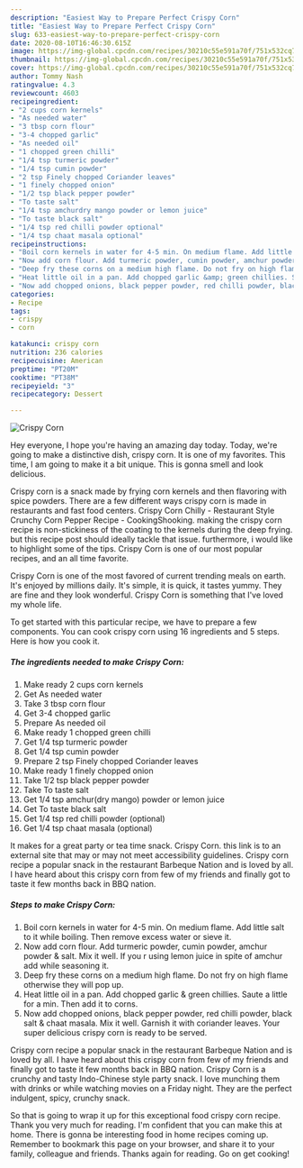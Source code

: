```yaml
---
description: "Easiest Way to Prepare Perfect Crispy Corn"
title: "Easiest Way to Prepare Perfect Crispy Corn"
slug: 633-easiest-way-to-prepare-perfect-crispy-corn
date: 2020-08-10T16:46:30.615Z
image: https://img-global.cpcdn.com/recipes/30210c55e591a70f/751x532cq70/crispy-corn-recipe-main-photo.jpg
thumbnail: https://img-global.cpcdn.com/recipes/30210c55e591a70f/751x532cq70/crispy-corn-recipe-main-photo.jpg
cover: https://img-global.cpcdn.com/recipes/30210c55e591a70f/751x532cq70/crispy-corn-recipe-main-photo.jpg
author: Tommy Nash
ratingvalue: 4.3
reviewcount: 4603
recipeingredient:
- "2 cups corn kernels"
- "As needed water"
- "3 tbsp corn flour"
- "3-4 chopped garlic"
- "As needed oil"
- "1 chopped green chilli"
- "1/4 tsp turmeric powder"
- "1/4 tsp cumin powder"
- "2 tsp Finely chopped Coriander leaves"
- "1 finely chopped onion"
- "1/2 tsp black pepper powder"
- "To taste salt"
- "1/4 tsp amchurdry mango powder or lemon juice"
- "To taste black salt"
- "1/4 tsp red chilli powder optional"
- "1/4 tsp chaat masala optional"
recipeinstructions:
- "Boil corn kernels in water for 4-5 min. On medium flame. Add little salt to it while boiling. Then remove excess water or sieve it."
- "Now add corn flour. Add turmeric powder, cumin powder, amchur powder &amp; salt. Mix it well. If you r using lemon juice in spite of amchur add while seasoning it."
- "Deep fry these corns on a medium high flame. Do not fry on high flame otherwise they will pop up."
- "Heat little oil in a pan. Add chopped garlic &amp; green chillies. Saute a little for a min. Then add it to corns."
- "Now add chopped onions, black pepper powder, red chilli powder, black salt &amp; chaat masala. Mix it well. Garnish it with coriander leaves. Your super delicious crispy corn is ready to be served."
categories:
- Recipe
tags:
- crispy
- corn

katakunci: crispy corn 
nutrition: 236 calories
recipecuisine: American
preptime: "PT20M"
cooktime: "PT38M"
recipeyield: "3"
recipecategory: Dessert

---
```



![Crispy Corn](https://img-global.cpcdn.com/recipes/30210c55e591a70f/751x532cq70/crispy-corn-recipe-main-photo.jpg)

Hey everyone, I hope you're having an amazing day today. Today, we're going to make a distinctive dish, crispy corn. It is one of my favorites. This time, I am going to make it a bit unique. This is gonna smell and look delicious.

Crispy corn is a snack made by frying corn kernels and then flavoring with spice powders. There are a few different ways crispy corn is made in restaurants and fast food centers. Crispy Corn Chilly - Restaurant Style Crunchy Corn Pepper Recipe - CookingShooking. making the crispy corn recipe is non-stickiness of the coating to the kernels during the deep frying. but this recipe post should ideally tackle that issue. furthermore, i would like to highlight some of the tips. Crispy Corn is one of our most popular recipes, and an all time favorite.

Crispy Corn is one of the most favored of current trending meals on earth. It's enjoyed by millions daily. It's simple, it is quick, it tastes yummy. They are fine and they look wonderful. Crispy Corn is something that I've loved my whole life.


To get started with this particular recipe, we have to prepare a few components. You can cook crispy corn using 16 ingredients and 5 steps. Here is how you cook it.

<!--inarticleads1-->

##### The ingredients needed to make Crispy Corn:

1. Make ready 2 cups corn kernels
1. Get As needed water
1. Take 3 tbsp corn flour
1. Get 3-4 chopped garlic
1. Prepare As needed oil
1. Make ready 1 chopped green chilli
1. Get 1/4 tsp turmeric powder
1. Get 1/4 tsp cumin powder
1. Prepare 2 tsp Finely chopped Coriander leaves
1. Make ready 1 finely chopped onion
1. Take 1/2 tsp black pepper powder
1. Take To taste salt
1. Get 1/4 tsp amchur(dry mango) powder or lemon juice
1. Get To taste black salt
1. Get 1/4 tsp red chilli powder (optional)
1. Get 1/4 tsp chaat masala (optional)


It makes for a great party or tea time snack. Crispy Corn. this link is to an external site that may or may not meet accessibility guidelines. Crispy corn recipe a popular snack in the restaurant Barbeque Nation and is loved by all. I have heard about this crispy corn from few of my friends and finally got to taste it few months back in BBQ nation. 

<!--inarticleads2-->

##### Steps to make Crispy Corn:

1. Boil corn kernels in water for 4-5 min. On medium flame. Add little salt to it while boiling. Then remove excess water or sieve it.
1. Now add corn flour. Add turmeric powder, cumin powder, amchur powder &amp; salt. Mix it well. If you r using lemon juice in spite of amchur add while seasoning it.
1. Deep fry these corns on a medium high flame. Do not fry on high flame otherwise they will pop up.
1. Heat little oil in a pan. Add chopped garlic &amp; green chillies. Saute a little for a min. Then add it to corns.
1. Now add chopped onions, black pepper powder, red chilli powder, black salt &amp; chaat masala. Mix it well. Garnish it with coriander leaves. Your super delicious crispy corn is ready to be served.


Crispy corn recipe a popular snack in the restaurant Barbeque Nation and is loved by all. I have heard about this crispy corn from few of my friends and finally got to taste it few months back in BBQ nation. Crispy Corn is a crunchy and tasty Indo-Chinese style party snack. I love munching them with drinks or while watching movies on a Friday night. They are the perfect indulgent, spicy, crunchy snack. 

So that is going to wrap it up for this exceptional food crispy corn recipe. Thank you very much for reading. I'm confident that you can make this at home. There is gonna be interesting food in home recipes coming up. Remember to bookmark this page on your browser, and share it to your family, colleague and friends. Thanks again for reading. Go on get cooking!
